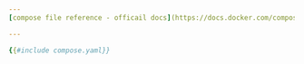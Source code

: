 ```yaml
---
[compose file reference - officail docs](https://docs.docker.com/compose/compose-file/03-compose-file/)

---
```


```yaml
{{#include compose.yaml}}
```
